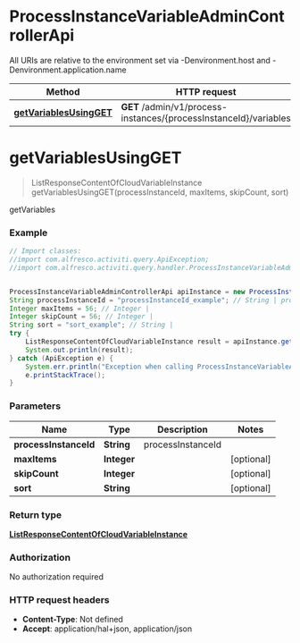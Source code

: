# ProcessInstanceVariableAdminControllerApi

All URIs are relative to the environment set via -Denvironment.host and -Denvironment.application.name

Method | HTTP request | Description
------------- | ------------- | -------------
[**getVariablesUsingGET**](ProcessInstanceVariableAdminControllerApi.md#getVariablesUsingGET) | **GET** /admin/v1/process-instances/{processInstanceId}/variables | getVariables

<a name="getVariablesUsingGET"></a>
# **getVariablesUsingGET**
> ListResponseContentOfCloudVariableInstance getVariablesUsingGET(processInstanceId, maxItems, skipCount, sort)

getVariables

### Example
```java
// Import classes:
//import com.alfresco.activiti.query.ApiException;
//import com.alfresco.activiti.query.handler.ProcessInstanceVariableAdminControllerApi;


ProcessInstanceVariableAdminControllerApi apiInstance = new ProcessInstanceVariableAdminControllerApi();
String processInstanceId = "processInstanceId_example"; // String | processInstanceId
Integer maxItems = 56; // Integer | 
Integer skipCount = 56; // Integer | 
String sort = "sort_example"; // String | 
try {
    ListResponseContentOfCloudVariableInstance result = apiInstance.getVariablesUsingGET(processInstanceId, maxItems, skipCount, sort);
    System.out.println(result);
} catch (ApiException e) {
    System.err.println("Exception when calling ProcessInstanceVariableAdminControllerApi#getVariablesUsingGET");
    e.printStackTrace();
}
```

### Parameters

Name | Type | Description  | Notes
------------- | ------------- | ------------- | -------------
 **processInstanceId** | **String**| processInstanceId |
 **maxItems** | **Integer**|  | [optional]
 **skipCount** | **Integer**|  | [optional]
 **sort** | **String**|  | [optional]

### Return type

[**ListResponseContentOfCloudVariableInstance**](ListResponseContentOfCloudVariableInstance.md)

### Authorization

No authorization required

### HTTP request headers

 - **Content-Type**: Not defined
 - **Accept**: application/hal+json, application/json

